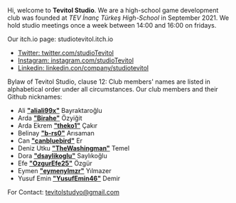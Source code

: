 Hi, welcome to **Tevitol Studio**. We are a high-school game development club was founded at *TEV İnanç Türkeş High-School* in September 2021. We hold studio meetings once a week between 14:00 and 16:00 on fridays.

Our itch.io page: studiotevitol.itch.io
- [Twitter: twitter.com/studioTevitol](https://twitter.com/studioTevitol)
- [Instagram: instagram.com/studioTevitol](https://instagram.com/studioTevitol)
- [Linkedin: linkedin.con/company/studiotevitol](https://linkedin.con/company/studiotevitol)

Bylaw of Tevitol Studio, clause 12: Club members' names are listed in alphabetical order under all circumstances.
Our club members and their Github nicknames:

- Ali **["aliali99x"](https://www.github.com/aliali99x)** Bayraktaroğlu
- Arda **["Birahe"](https://www.github.com/birahe)** Özyiğit
- Arda Ekrem **["theko1"](https://www.github.com/theko1)**	Çakır
- Belinay	**["b-rs0"](https://www.github.com/b-rs0)** Arısaman 
- Can **["canbluebird"](https://www.github.com/canbluebird)** Er
- Deniz Utku **["TheWashingman"](https://www.github.com/thewashingman)** Temel
- Dora **["dsaylikoglu"](https://www.github.com/dsaylikoglu)** Saylıkoğlu
- Efe **["OzgurEfe25"](https://www.github.com/OzgurEfe25)**	Özgür
- Eymen **["eymenylmzr"](https://www.github.com/eymenylmzr)** Yılmazer
- Yusuf Emin **["YusufEmin46"](https://www.github.com/yusufemin46)** Demir

For Contact: tevitolstudyo@gmail.com

